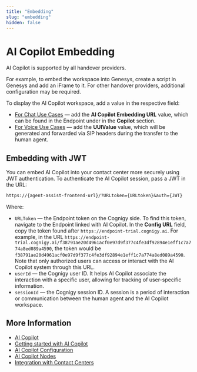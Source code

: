 ```yaml
---
title: "Embedding"
slug: "embedding"
hidden: false
---
```


# AI Copilot Embedding

AI Copilot is supported by all handover providers.

For example, to embed the workspace into Genesys, create a script in Genesys and add an iFrame to it. For other handover providers, additional configuration may be required.

To display the AI Copilot workspace, add a value in the respective field:

- [For Chat Use Cases](chat.md) — add the **AI Copilot Embedding URL** value, which can be found in the Endpoint under in the **Copilot** section.
- [For Voice Use Cases](voice/voice-overview.md) — add the **UUIValue** value, which will be generated and forwarded via SIP headers during the transfer to the human agent.

## Embedding with JWT

You can embed AI Copilot into your contact center more securely using JWT authentication. To authenticate the AI Copilot session, pass a JWT in the URL:

```txt
https://{agent-assist-frontend-url}/?URLtoken={URLtoken}&auth={JWT}
```

Where:

- `URLToken` — the Endpoint token on the Cognigy side. To find this token, navigate to the Endpoint linked with AI Copilot. In the **Config URL** field, copy the token found after `https://endpoint-trial.cognigy.ai`. For example, in the URL `https://endpoint-trial.cognigy.ai/f38791ae20d4961acf0e97d9f377c4fe3df92894e1eff1c7a774a8ed089a4590`, the token would be `f38791ae20d4961acf0e97d9f377c4fe3df92894e1eff1c7a774a8ed089a4590`. Note that only authorized users can access or interact with the AI Copilot system through this URL. 
- `userId` — the Cognigy user ID. It helps AI Copilot associate the interaction with a specific user, allowing for tracking of user-specific information.
- `sessionId` — the Cognigy session ID. A session is a period of interaction or communication between the human agent and the AI Copilot workspace.

## More Information

- [AI Copilot](overview.md)
- [Getting started with AI Copilot](getting-started.md)
- [AI Copilot Configuration](configuration.md)
- [AI Copilot Nodes](../ai/build/node-reference/ai-copilot/overview.md)
- [Integration with Contact Centers](contact-center-integration.md)
